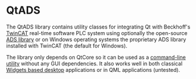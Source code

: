 # QtADS
The QtADS library contains utility classes for integrating Qt with Beckhoff's [TwinCAT](https://www.beckhoff.com/english.asp?twincat/default.htm) real-time software PLC system using optionally the open-source [ADS library](https://github.com/Beckhoff/ADS) or on Windows operating systems the proprietary ADS library installed with TwinCAT (the default for Windows).

The library only depends on QtCore so it can be used as a [command-line utility](tree/master/tests/qtadstest) without any GUI dependencies.  It also works well in both classical [Widgets based desktop](tree/master/example/QtWidgetsADSExample) applications or in QML applications (untested).
